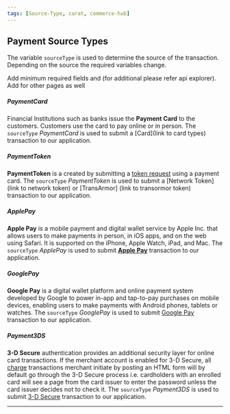 ```yaml
---
tags: [Source-Type, carat, commerce-hub]
---
```


## Payment Source Types

The variable `sourceType` is used to determine the source of the transaction. Depending on the source the required variables change. 

Add minimum required fields and (for additional please refer api explorer). Add for other pages as well


<!--
type: tab
title: PaymentCard
-->

##### PaymentCard

Financial Institutions such as banks issue the **Payment Card** to the customers. Customers use the card to pay online or in person. The `sourceType` *PaymentCard* is used to submit a [Card](link to card types) transaction to our application.

<!--
type: tab
title: PaymentToken
-->

##### PaymentToken

**PaymentToken** is a created by submitting a [token request](../Transactions/Payment-Token.md) using a payment card. The `sourceType` *PaymentToken* is used to submit a [Network Token](link to network token) or [TransArmor] (link to transormor token) transaction to our application.

<!--
type: tab
title: ApplePay
-->

##### ApplePay

**Apple Pay** is a mobile payment and digital wallet service by Apple Inc. that allows users to make payments in person, in iOS apps, and on the web using Safari. It is supported on the iPhone, Apple Watch, iPad, and Mac. The `sourceType` *ApplePay* is used to submit [**Apple Pay**](../Wallets/Apple-Pay.md) transaction to our application. 

<!--
type: tab
title: GooglePay
-->

##### GooglePay

**Google Pay** is a digital wallet platform and online payment system developed by Google to power in-app and tap-to-pay purchases on mobile devices, enabling users to make payments with Android phones, tablets or watches. The `sourceType` *GooglePay* is used to submit [Google Pay]() transaction to our application.

<!--
type: tab
title: Payment3DS
-->

##### Payment3DS

**3-D Secure** authentication provides an additional security layer for online card transactions. If  the merchant account is enabled for 3-D Secure, all [charge](../Transactions/Charges.md) transactions merchant initiate by posting an HTML form will by default go through the 3-D Secure process i.e. cardholders with an enrolled card will see a page from the card issuer to enter the password unless the card issuer decides not to check it. The `sourceType` *Payment3DS* is used to submit [3-D Secure]() transaction to our application.

<!-- type: tab-end -->

---


